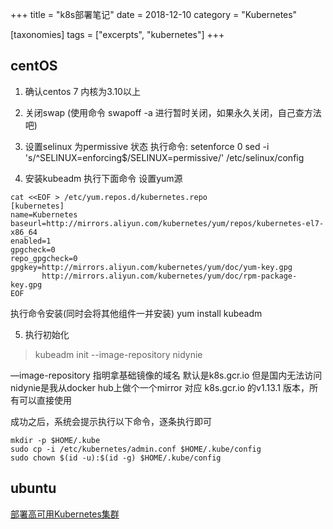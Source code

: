 +++
title = "k8s部署笔记"
date = 2018-12-10
category = "Kubernetes"

[taxonomies]
tags = ["excerpts", "kubernetes"]
+++

## centOS

1. 确认centos 7 内核为3.10以上

2. 关闭swap (使用命令 swapoff -a 进行暂时关闭，如果永久关闭，自己查方法吧)

3. 设置selinux 为permissive 状态
    执行命令:
        setenforce 0
        sed -i 's/^SELINUX=enforcing$/SELINUX=permissive/' /etc/selinux/config

4. 安装kubeadm
    执行下面命令 设置yum源

```shell
cat <<EOF > /etc/yum.repos.d/kubernetes.repo
[kubernetes]
name=Kubernetes
baseurl=http://mirrors.aliyun.com/kubernetes/yum/repos/kubernetes-el7-x86_64
enabled=1
gpgcheck=0
repo_gpgcheck=0
gpgkey=http://mirrors.aliyun.com/kubernetes/yum/doc/yum-key.gpg
       http://mirrors.aliyun.com/kubernetes/yum/doc/rpm-package-key.gpg
EOF
```
执行命令安装(同时会将其他组件一并安装)
yum install kubeadm  

5. 执行初始化 

>kubeadm init  --image-repository nidynie

—image-repository  指明拿基础镜像的域名 默认是k8s.gcr.io 但是国内无法访问  nidynie是我从docker hub上做个一个mirror 对应 k8s.gcr.io 的v1.13.1 版本，所有可以直接使用

成功之后，系统会提示执行以下命令，逐条执行即可
```shell
mkdir -p $HOME/.kube
sudo cp -i /etc/kubernetes/admin.conf $HOME/.kube/config
sudo chown $(id -u):$(id -g) $HOME/.kube/config
```

## ubuntu

[部署高可用Kubernetes集群](https://qingmu.io/2018/12/20/Deploy-a-highly-available-cluster-with-kubeadm/#%E5%8D%87%E7%BA%A7%E5%86%85%E6%A0%B8)
